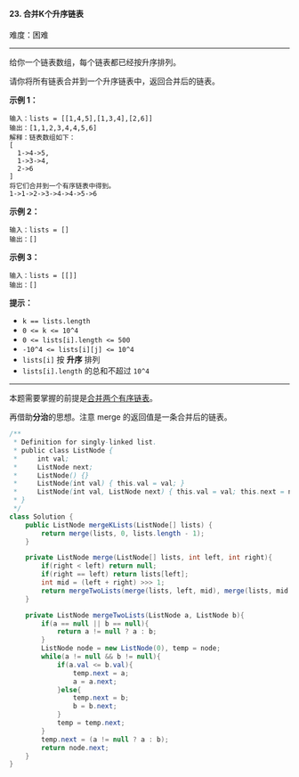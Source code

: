 #### 23. 合并K个升序链表

难度：困难

---

给你一个链表数组，每个链表都已经按升序排列。

请你将所有链表合并到一个升序链表中，返回合并后的链表。

 **示例 1：** 

```
输入：lists = [[1,4,5],[1,3,4],[2,6]]
输出：[1,1,2,3,4,4,5,6]
解释：链表数组如下：
[
  1->4->5,
  1->3->4,
  2->6
]
将它们合并到一个有序链表中得到。
1->1->2->3->4->4->5->6
```

 **示例 2：** 

```
输入：lists = []
输出：[]
```

 **示例 3：** 

```
输入：lists = [[]]
输出：[]
```

 **提示：** 

*   `k == lists.length`
*   `0 <= k <= 10^4`
*   `0 <= lists[i].length <= 500`
*   `-10^4 <= lists[i][j] <= 10^4`
*   `lists[i]` 按  **升序**  排列
*   `lists[i].length` 的总和不超过 `10^4`

---

本题需要掌握的前提是[合并两个有序链表](https://leetcode.cn/problems/merge-two-sorted-lists/)。

再借助**分治**的思想。注意 merge 的返回值是一条合并后的链表。

```java
/**
 * Definition for singly-linked list.
 * public class ListNode {
 *     int val;
 *     ListNode next;
 *     ListNode() {}
 *     ListNode(int val) { this.val = val; }
 *     ListNode(int val, ListNode next) { this.val = val; this.next = next; }
 * }
 */
class Solution {
    public ListNode mergeKLists(ListNode[] lists) {
        return merge(lists, 0, lists.length - 1);
    }

    private ListNode merge(ListNode[] lists, int left, int right){
        if(right < left) return null;
        if(right == left) return lists[left];
        int mid = (left + right) >>> 1;
        return mergeTwoLists(merge(lists, left, mid), merge(lists, mid + 1, right));
    }

    private ListNode mergeTwoLists(ListNode a, ListNode b){
        if(a == null || b == null){
            return a != null ? a : b;
        }
        ListNode node = new ListNode(0), temp = node;
        while(a != null && b != null){
            if(a.val <= b.val){
                temp.next = a;
                a = a.next;
            }else{
                temp.next = b;
                b = b.next;
            }
            temp = temp.next;
        }
        temp.next = (a != null ? a : b);
        return node.next;
    }
}
```